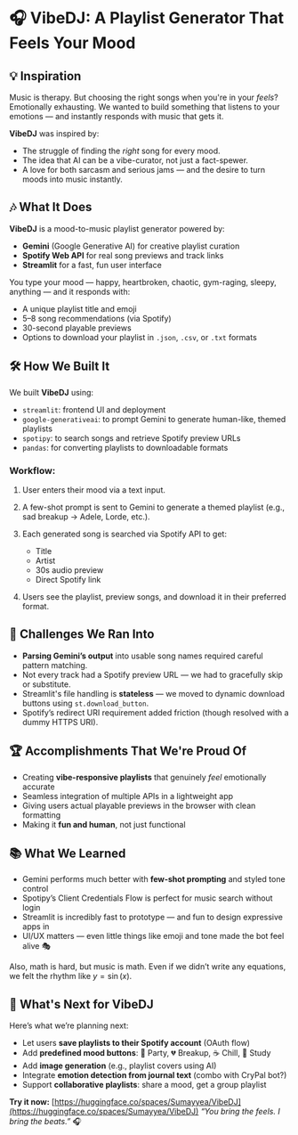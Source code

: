# 🎧 VibeDJ: A Playlist Generator That Feels Your Mood

## 💡 Inspiration

Music is therapy. But choosing the right songs when you're in your *feels*? Emotionally exhausting.
We wanted to build something that listens to your emotions — and instantly responds with music that gets it.

**VibeDJ** was inspired by:

* The struggle of finding the *right* song for every mood.
* The idea that AI can be a vibe-curator, not just a fact-spewer.
* A love for both sarcasm and serious jams — and the desire to turn moods into music instantly.

## 🎶 What It Does

**VibeDJ** is a mood-to-music playlist generator powered by:

* **Gemini** (Google Generative AI) for creative playlist curation
* **Spotify Web API** for real song previews and track links
* **Streamlit** for a fast, fun user interface

You type your mood — happy, heartbroken, chaotic, gym-raging, sleepy, anything — and it responds with:

* A unique playlist title and emoji
* 5–8 song recommendations (via Spotify)
* 30-second playable previews
* Options to download your playlist in `.json`, `.csv`, or `.txt` formats

## 🛠️ How We Built It

We built **VibeDJ** using:

* `streamlit`: frontend UI and deployment
* `google-generativeai`: to prompt Gemini to generate human-like, themed playlists
* `spotipy`: to search songs and retrieve Spotify preview URLs
* `pandas`: for converting playlists to downloadable formats

### Workflow:

1. User enters their mood via a text input.
2. A few-shot prompt is sent to Gemini to generate a themed playlist (e.g., sad breakup → Adele, Lorde, etc.).
3. Each generated song is searched via Spotify API to get:

   * Title
   * Artist
   * 30s audio preview
   * Direct Spotify link
4. Users see the playlist, preview songs, and download it in their preferred format.


## 🧱 Challenges We Ran Into

* **Parsing Gemini’s output** into usable song names required careful pattern matching.
* Not every track had a Spotify preview URL — we had to gracefully skip or substitute.
* Streamlit's file handling is **stateless** — we moved to dynamic download buttons using `st.download_button`.
* Spotify’s redirect URI requirement added friction (though resolved with a dummy HTTPS URI).

## 🏆 Accomplishments That We're Proud Of

* Creating **vibe-responsive playlists** that genuinely *feel* emotionally accurate
* Seamless integration of multiple APIs in a lightweight app
* Giving users actual playable previews in the browser with clean formatting
* Making it **fun and human**, not just functional

## 📚 What We Learned

* Gemini performs much better with **few-shot prompting** and styled tone control
* Spotipy’s Client Credentials Flow is perfect for music search without login
* Streamlit is incredibly fast to prototype — and fun to design expressive apps in
* UI/UX matters — even little things like emoji and tone made the bot feel alive 🎭

Also, math is hard, but music is math.
Even if we didn’t write any equations, we felt the rhythm like $y = \sin(x)$.


## 🚀 What's Next for VibeDJ

Here’s what we’re planning next:

* Let users **save playlists to their Spotify account** (OAuth flow)
* Add **predefined mood buttons**: 🎉 Party, 💔 Breakup, ☕ Chill, 🧠 Study
* Add **image generation** (e.g., playlist covers using AI)
* Integrate **emotion detection from journal text** (combo with CryPal bot?)
* Support **collaborative playlists**: share a mood, get a group playlist


**Try it now:** [https://huggingface.co/spaces/Sumayyea/VibeDJ](https://huggingface.co/spaces/Sumayyea/VibeDJ)
*“You bring the feels. I bring the beats.”* 🎧

